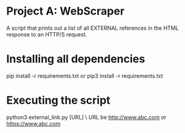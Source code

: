 # Project A: WebScraper
A script that prints out a list of all EXTERNAL references in the HTML response to an HTTP/S request. 

# Installing all dependencies
pip install -r requirements.txt or pip3 install -r requirements.txt

# Executing the script

python3 external_link.py [URL] \\ URL be http://www.abc.com or https://www.abc.com
